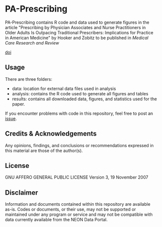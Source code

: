 # PA-Prescribing

PA-Prescribing contains R code and data used to generate figures in the article "Prescribing by Physician Associates and Nurse Practitioners in Older Adults
Is Outpacing Traditional Prescribers: Implications for Practice in American Medicine" by Hooker and Zobitz to be published in *Medical Care Research and Review*

[doi](https://doi.org/10.1177/10775587231211966)


## Usage
There are three folders:
- data: location for external data files used in analysis
- analysis: contains the R code used to generate all figures and tables
- results: contains all downloaded data, figures, and statistics used for the paper.

If you encounter problems with code in this repository, feel free to post an [issue](https://github.com/jmzobitz/PA-Prescribing/issues).

## Credits & Acknowledgements
Any opinions, findings, and conclusions or recommendations expressed in this material are those of the author(s).

## License
GNU AFFERO GENERAL PUBLIC LICENSE Version 3, 19 November 2007

## Disclaimer
Information and documents contained within this repository are available as-is. Codes or documents, or their use, may not be supported or maintained under any program or service and may not be compatible with data currently available from the NEON Data Portal.
